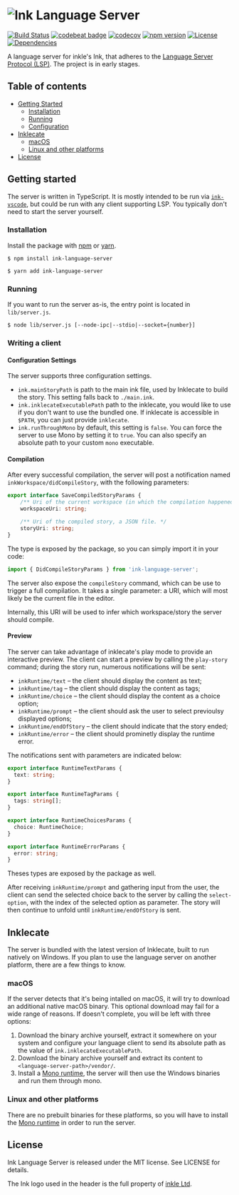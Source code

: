 # ![Ink Language Server](https://i.imgur.com/pQwWZ9X.png)

[![Build Status](https://travis-ci.org/ephread/ink-language-server.svg?branch=master)](https://travis-ci.org/ephread/ink-language-server)
[![codebeat badge](https://codebeat.co/badges/e7ea4d8e-732c-4320-8815-1f150f44507e)](https://codebeat.co/projects/github-com-ephread-ink-language-server-master)
[![codecov](https://codecov.io/gh/ephread/ink-language-server/branch/master/graph/badge.svg)](https://codecov.io/gh/ephread/ink-language-server)
[![npm version](https://img.shields.io/npm/v/ink-language-server.svg)](https://www.npmjs.com/package/ink-language-server)
[![License](https://img.shields.io/npm/l/ink-language-server.svg)](https://github.com/ephread/ink-language-server/blob/master/LICENSE.md)
[![Dependencies](https://david-dm.org/ephread/ink-language-server/status.svg)](https://david-dm.org/ephread/ink-language-server)

A language server for inkle's Ink, that adheres to the [Language Server Protocol (LSP)]. The project is in early stages.

[Language Server Protocol (LSP)]: https://microsoft.github.io/language-server-protocol/specification

## Table of contents

  * [Getting Started](#getting-started)
  	* [Installation](#installation)
  	* [Running](#running)
  	* [Configuration](#configuration)
  * [Inklecate](#inklecate)
  	* [macOS](#installation)
  	* [Linux and other platforms](#linux-and-other-platforms)
  * [License](#license)

## Getting started

The server is written in TypeScript. It is mostly intended to be run via [`ink-vscode`], but could be run with any client supporting LSP. You typically don't need to start the server yourself.

[`ink-vscode`]: https://github.com/sequitur/ink-vscode

### Installation
Install the package with [npm] or [yarn].

```shell
$ npm install ink-language-server
```

```shell
$ yarn add ink-language-server
```

[npm]: https://www.npmjs.com/
[yarn]: https://yarnpkg.com/lang/en/

### Running
If you want to run the server as-is, the entry point is located in `lib/server.js`.

```shell
$ node lib/server.js [--node-ipc|--stdio|--socket={number}]
```

### Writing a client

#### Configuration Settings
The server supports three configuration settings.

- `ink.mainStoryPath` is path to the main ink file, used by Inklecate to build the story. This setting falls back to `./main.ink`.
- `ink.inklecateExecutablePath` path to the inklecate, you would like to use if you don't want to use the bundled one. If inklecate is accessible in `$PATH`, you can just provide `inklecate`.
- `ink.runThroughMono` by default, this setting is `false`. You can force the server to use Mono by setting it to `true`. You can also specify an absolute path to your custom `mono` executable.

#### Compilation
After every successful compilation, the server will post a notification named `inkWorkspace/didCompileStory`, with the following parameters:

```typescript
export interface SaveCompiledStoryParams {
    /** Uri of the current workspace (in which the compilation happened). */
    workspaceUri: string;

    /** Uri of the compiled story, a JSON file. */
    storyUri: string;
}
```

The type is exposed by the package, so you can simply import it in your code:

```typescript
import { DidCompileStoryParams } from 'ink-language-server';
```

The server also expose the `compileStory` command, which can be use to trigger a full compilation. It
takes a single parameter: a URI, which will most likely be the current file in the editor.

Internally, this URI will be used to infer which workspace/story the server should compile.

#### Preview

The server can take advantage of inklecate's play mode to provide an interactive preview. The client
can start a preview by calling the `play-story` command; during the story run, numerous
notifications will be sent:

- `inkRuntime/text` – the client should display the content as text;
- `inkRuntime/tag` – the client should display the content as tags;
- `inkRuntime/choice` – the client should display the content as a choice option;
- `inkRuntime/prompt` – the client should ask the user to select previoulsy displayed options;
- `inkRuntime/endOfStory` – the client should indicate that the story ended;
- `inkRuntime/error` – the client should prominetly display the runtime error.

The notifications sent with parameters are indicated below:

```typescript
export interface RuntimeTextParams {
  text: string;
}

export interface RuntimeTagParams {
  tags: string[];
}

export interface RuntimeChoicesParams {
  choice: RuntimeChoice;
}

export interface RuntimeErrorParams {
  error: string;
}
```
Theses types are exposed by the package as well.

After receiving `inkRuntime/prompt` and gathering input from the user, the client can send the
selected choice back to the server by calling the `select-option`, with the index of the selected
option as parameter. The story will then continue to unfold until `inkRuntime/endOfStory` is sent.

## Inklecate

The server is bundled with the latest version of Inklecate, built to run natively on Windows. If you plan to use the language server on another platform, there are a few things to know.

### macOS

If the server detects that it's being intalled on macOS, it will try to download an additional native macOS binary. This optional download may fail for a wide range of reasons. If doesn't complete, you will be left with three options:

1. Download the binary archive yourself, extract it somewhere on your system and configure your language client to send its absolute path as the value of `ink.inklecateExecutablePath`.
2. Download the binary archive yourself and extract its content to `<language-server-path>/vendor/`.
3. Install a [Mono runtime], the server will then use the Windows binaries and run them through
   mono.

### Linux and other platforms

There are no prebuilt binaries for these platforms, so you will have to install the [Mono runtime] in order to run the server.

[Mono runtime]: http://www.mono-project.com/

## License

Ink Language Server is released under the MIT license. See LICENSE for details.

The Ink logo used in the header is the full property of [inkle Ltd](https://www.inklestudios.com/).
